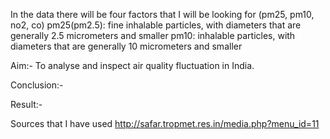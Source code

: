 In the data there will be four factors that I will be looking for (pm25, pm10, no2, co)
pm25(pm2.5): fine inhalable particles, with diameters that are generally 2.5 micrometers and smaller
pm10: inhalable particles, with diameters that are generally 10 micrometers and smaller



Aim:- To analyse and inspect air quality fluctuation in India.


 
Conclusion:- 

 
Result:- 

 
Sources that I have used 
http://safar.tropmet.res.in/media.php?menu_id=11

